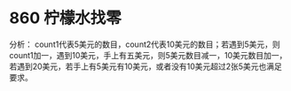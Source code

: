 # 860 柠檬水找零
分析：
count1代表5美元的数目，count2代表10美元的数目；若遇到5美元，则count1加一，遇到10美元，手上有五美元，则5美元数目减一，10美元数目加一，若遇到20美元，若手上有5美元有10美元，或者没有10美元超过2张5美元也满足要求。